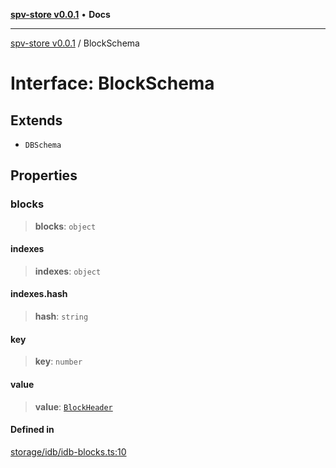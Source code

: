 [**spv-store v0.0.1**](../README.md) • **Docs**

***

[spv-store v0.0.1](../globals.md) / BlockSchema

# Interface: BlockSchema

## Extends

- `DBSchema`

## Properties

### blocks

> **blocks**: `object`

#### indexes

> **indexes**: `object`

#### indexes.hash

> **hash**: `string`

#### key

> **key**: `number`

#### value

> **value**: [`BlockHeader`](BlockHeader.md)

#### Defined in

[storage/idb/idb-blocks.ts:10](https://github.com/shruggr/ts-casemod-spv/blob/d2d8e139fbd295fc0999df738863fea71ede7818/src/storage/idb/idb-blocks.ts#L10)
